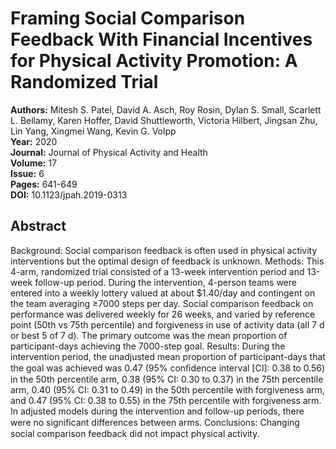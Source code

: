 # Framing Social Comparison Feedback With Financial Incentives for Physical Activity Promotion: A Randomized Trial

**Authors:** Mitesh S. Patel, David A. Asch, Roy Rosin, Dylan S. Small, Scarlett L. Bellamy, Karen Hoffer, David Shuttleworth, Victoria Hilbert, Jingsan Zhu, Lin Yang, Xingmei Wang, Kevin G. Volpp  
**Year:** 2020  
**Journal:** Journal of Physical Activity and Health  
**Volume:** 17  
**Issue:** 6  
**Pages:** 641-649  
**DOI:** 10.1123/jpah.2019-0313  

## Abstract
Background: Social comparison feedback is often used in physical activity interventions but the optimal design of feedback is unknown. Methods: This 4-arm, randomized trial consisted of a 13-week intervention period and 13-week follow-up period. During the intervention, 4-person teams were entered into a weekly lottery valued at about $1.40/day and contingent on the team averaging ≥7000 steps per day. Social comparison feedback on performance was delivered weekly for 26 weeks, and varied by reference point (50th vs 75th percentile) and forgiveness in use of activity data (all 7 d or best 5 of 7 d). The primary outcome was the mean proportion of participant-days achieving the 7000-step goal. Results: During the intervention period, the unadjusted mean proportion of participant-days that the goal was achieved was 0.47 (95% conﬁdence interval [CI]: 0.38 to 0.56) in the 50th percentile arm, 0.38 (95% CI: 0.30 to 0.37) in the 75th percentile arm, 0.40 (95% CI: 0.31 to 0.49) in the 50th percentile with forgiveness arm, and 0.47 (95% CI: 0.38 to 0.55) in the 75th percentile with forgiveness arm. In adjusted models during the intervention and follow-up periods, there were no signiﬁcant differences between arms. Conclusions: Changing social comparison feedback did not impact physical activity.

